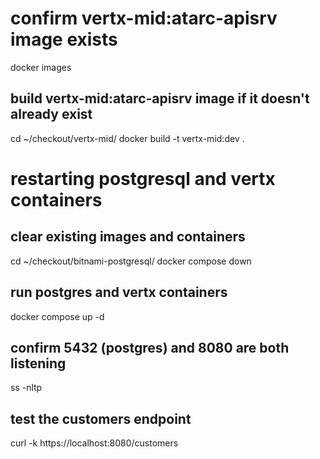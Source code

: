 # confirm vertx-mid:atarc-apisrv image exists

docker images

## build vertx-mid:atarc-apisrv image if it doesn't already exist

cd ~/checkout/vertx-mid/
docker build -t vertx-mid:dev .

# restarting postgresql and vertx containers

## clear existing images and containers

cd ~/checkout/bitnami-postgresql/
docker compose down

## run postgres and vertx containers
docker compose up -d

## confirm 5432 (postgres) and 8080 are both listening
ss -nltp

## test the customers endpoint
curl -k https://localhost:8080/customers

